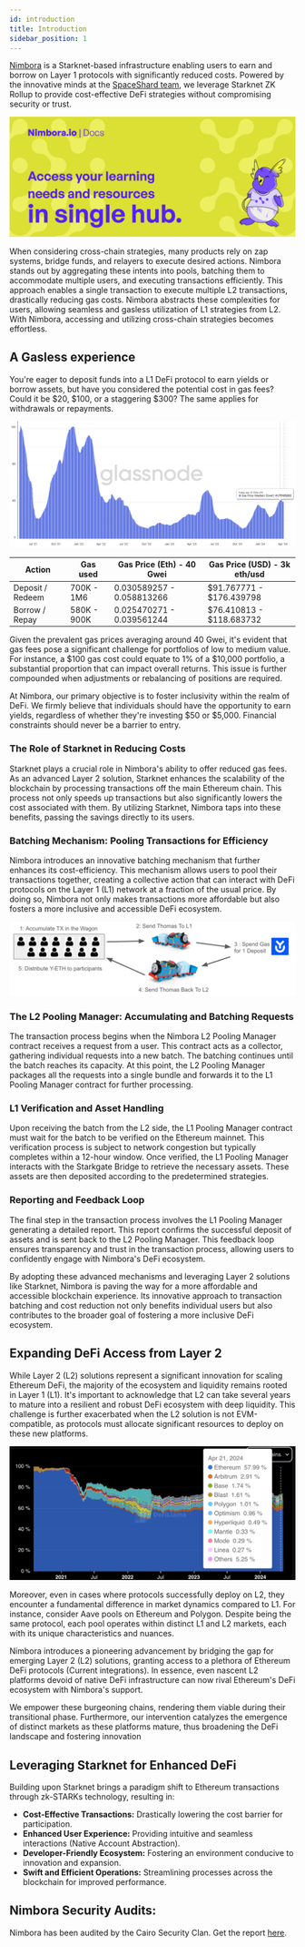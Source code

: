 ```yaml
---
id: introduction
title: Introduction
sidebar_position: 1
---
```


[Nimbora](https://www.nimbora.io/) is a Starknet-based infrastructure enabling users to earn and borrow on Layer 1 protocols with significantly reduced costs. Powered by the innovative minds at the [SpaceShard team](https://www.spaceshard.io/), we leverage Starknet ZK Rollup to provide cost-effective DeFi strategies without compromising security or trust.

![About](/img/introDocs.png)



When considering cross-chain strategies, many products rely on zap systems, bridge funds, and relayers to execute desired actions. Nimbora stands out by aggregating these intents into pools, batching them to accommodate multiple users, and executing transactions efficiently. This approach enables a single transaction to execute multiple L2 transactions, drastically reducing gas costs. Nimbora abstracts these complexities for users, allowing seamless and gasless utilization of L1 strategies from L2. With Nimbora, accessing and utilizing cross-chain strategies becomes effortless.




## A Gasless experience
    
You're eager to deposit funds into a L1 DeFi protocol to earn yields or borrow assets, but have you considered the potential cost in gas fees? Could it be $20, $100, or a staggering $300? The same applies for withdrawals or repayments. 

![Gas](/img/gas.png)

| Action            | Gas used       | Gas Price (Eth) - 40 Gwei  | Gas Price (USD) - 3k eth/usd  |
|-------------------|----------------|-------------------------------|---------------------|
| Deposit / Redeem | 700K - 1M6     | 0.030589257 - 0.058813266     | $91.767771 - $176.439798 |
| Borrow / Repay   | 580K - 900K    | 0.025470271 - 0.039561244     | $76.410813 - $118.683732 |


Given the prevalent gas prices averaging around 40 Gwei, it's evident that gas fees pose a significant challenge for portfolios of low to medium value. For instance, a $100 gas cost could equate to 1% of a $10,000 portfolio, a substantial proportion that can impact overall returns. This issue is further compounded when adjustments or rebalancing of positions are required.

At Nimbora, our primary objective is to foster inclusivity within the realm of DeFi. We firmly believe that individuals should have the opportunity to earn yields, regardless of whether they're investing $50 or $5,000. Financial constraints should never be a barrier to entry.


### The Role of Starknet in Reducing Costs

Starknet plays a crucial role in Nimbora's ability to offer reduced gas fees. As an advanced Layer 2 solution, Starknet enhances the scalability of the blockchain by processing transactions off the main Ethereum chain. This process not only speeds up transactions but also significantly lowers the cost associated with them. By utilizing Starknet, Nimbora taps into these benefits, passing the savings directly to its users.

### Batching Mechanism: Pooling Transactions for Efficiency

Nimbora introduces an innovative batching mechanism that further enhances its cost-efficiency. This mechanism allows users to pool their transactions together, creating a collective action that can interact with DeFi protocols on the Layer 1 (L1) network at a fraction of the usual price. By doing so, Nimbora not only makes transactions more affordable but also fosters a more inclusive and accessible DeFi ecosystem.

![Gas](/content/pooling.png)


### The L2 Pooling Manager: Accumulating and Batching Requests

The transaction process begins when the Nimbora L2 Pooling Manager contract receives a request from a user. This contract acts as a collector, gathering individual requests into a new batch. The batching continues until the batch reaches its capacity. At this point, the L2 Pooling Manager packages all the requests into a single bundle and forwards it to the L1 Pooling Manager contract for further processing.

### L1 Verification and Asset Handling

Upon receiving the batch from the L2 side, the L1 Pooling Manager contract must wait for the batch to be verified on the Ethereum mainnet. This verification process is subject to network congestion but typically completes within a 12-hour window. Once verified, the L1 Pooling Manager interacts with the Starkgate Bridge to retrieve the necessary assets. These assets are then deposited according to the predetermined strategies.

### Reporting and Feedback Loop

The final step in the transaction process involves the L1 Pooling Manager generating a detailed report. This report confirms the successful deposit of assets and is sent back to the L2 Pooling Manager. This feedback loop ensures transparency and trust in the transaction process, allowing users to confidently engage with Nimbora's DeFi ecosystem.

By adopting these advanced mechanisms and leveraging Layer 2 solutions like Starknet, Nimbora is paving the way for a more affordable and accessible blockchain experience. Its innovative approach to transaction batching and cost reduction not only benefits individual users but also contributes to the broader goal of fostering a more inclusive DeFi ecosystem.



## Expanding DeFi Access from Layer 2

While Layer 2 (L2) solutions represent a significant innovation for scaling Ethereum DeFi, the majority of the ecosystem and liquidity remains rooted in Layer 1 (L1). It's important to acknowledge that L2 can take several years to mature into a resilient and robust DeFi ecosystem with deep liquidity. This challenge is further exacerbated when the L2 solution is not EVM-compatible, as protocols must allocate significant resources to deploy on these new platforms.

![Tvl](/img/tvl.png)


Moreover, even in cases where protocols successfully deploy on L2, they encounter a fundamental difference in market dynamics compared to L1. For instance, consider Aave pools on Ethereum and Polygon. Despite being the same protocol, each pool operates within distinct L1 and L2 markets, each with its unique characteristics and nuances.

Nimbora introduces a pioneering advancement by bridging the gap for emerging Layer 2 (L2) solutions, granting access to a plethora of Ethereum DeFi protocols (Current integrations). In essence, even nascent L2 platforms devoid of native DeFi infrastructure can now rival Ethereum's DeFi ecosystem with Nimbora's support.

We empower these burgeoning chains, rendering them viable during their transitional phase. Furthermore, our intervention catalyzes the emergence of distinct markets as these platforms mature, thus broadening the DeFi landscape and fostering innovation


## Leveraging Starknet for Enhanced DeFi

Building upon Starknet brings a paradigm shift to Ethereum transactions through zk-STARKs technology, resulting in:

- **Cost-Effective Transactions:** Drastically lowering the cost barrier for participation.
- **Enhanced User Experience:** Providing intuitive and seamless interactions (Native Account Abstraction).
- **Developer-Friendly Ecosystem:** Fostering an environment conducive to innovation and expansion.
- **Swift and Efficient Operations:** Streamlining processes across the blockchain for improved performance.
## Nimbora Security Audits:

Nimbora has been audited by the Cairo Security Clan. Get the report [here](https://github.com/0xSpaceShard/nimbora_audit_report_yield_dex/blob/main/Nimbora%20Audit%20Report.pdf).